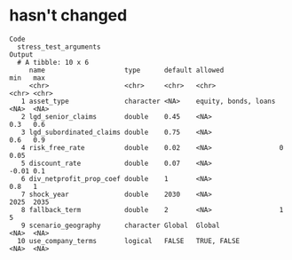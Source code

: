 # hasn't changed

    Code
      stress_test_arguments
    Output
      # A tibble: 10 x 6
         name                    type      default allowed              min   max  
         <chr>                   <chr>     <chr>   <chr>                <chr> <chr>
       1 asset_type              character <NA>    equity, bonds, loans <NA>  <NA> 
       2 lgd_senior_claims       double    0.45    <NA>                 0.3   0.6  
       3 lgd_subordinated_claims double    0.75    <NA>                 0.6   0.9  
       4 risk_free_rate          double    0.02    <NA>                 0     0.05 
       5 discount_rate           double    0.07    <NA>                 -0.01 0.1  
       6 div_netprofit_prop_coef double    1       <NA>                 0.8   1    
       7 shock_year              double    2030    <NA>                 2025  2035 
       8 fallback_term           double    2       <NA>                 1     5    
       9 scenario_geography      character Global  Global               <NA>  <NA> 
      10 use_company_terms       logical   FALSE   TRUE, FALSE          <NA>  <NA> 

